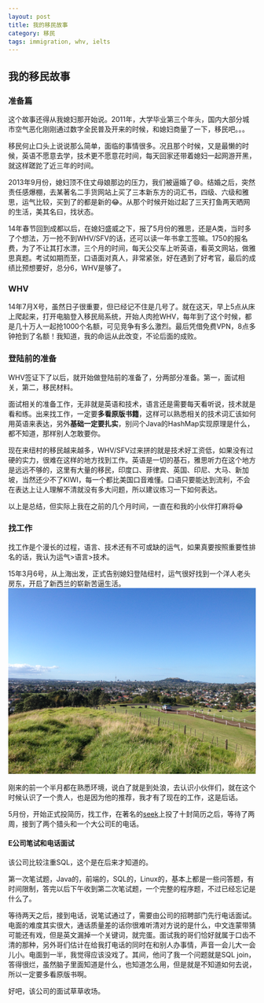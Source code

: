 ```yaml
---
layout: post
title: 我的移民故事
category: 移民
tags: immigration, whv, ielts
---
```


## 我的移民故事

### 准备篇
这个故事还得从我媳妇那开始说。2011年，大学毕业第三个年头，国内大部分城市空气恶化刚刚通过数字全民普及开来的时候，和媳妇商量了一下，移民吧。。。

移民何止口头上说说那么简单，面临的事情很多。况且那个时候，又是最懒的时候，英语不愿意去学，技术更不愿意花时间，每天回家还带着媳妇一起网游开黑，就这样蹉跎了近三年的时间。

2013年9月份，媳妇顶不住丈母娘那边的压力，我们被逼婚了😄。结婚之后，突然责任感爆棚，去某著名二手货网站上买了三本新东方的词汇书，四级、六级和雅思，运气比较，买到了的都是新的😂。从那个时候开始过起了三天打鱼两天晒网的生活，美其名曰，找状态。

14年春节回到成都以后，在媳妇盛威之下，报了5月份的雅思，还是A类，当时多了个想法，万一抢不到WHV/SFV的话，还可以读一年书拿工签嘛。1750的报名费，为了不让其打水漂，三个月的时间，每天公交车上听英语，看英文网站，做雅思真题。考试如期而至，口语面对真人，非常紧张，好在遇到了好考官，最后的成绩比预想要好，总分6，WHV是够了。

### WHV
14年7月X号，虽然日子很重要，但已经记不住是几号了。就在这天，早上5点从床上爬起来，打开电脑登入移民局系统，开始人肉抢WHV，每年到了这个时候，都是几十万人一起抢1000个名额，可见竞争有多么激烈。最后凭借免费VPN，8点多钟抢到了名额！我知道，我的命运从此改变，不论后面的成败。

### 登陆前的准备
WHV签证下了以后，就开始做登陆前的准备了，分两部分准备。第一，面试相关，第二，移民材料。

面试相关的准备工作，无非就是英语和技术，语言还是需要每天看听说，技术就是看和练。出来找工作，一定要**多看原版书籍**，这样可以熟悉相关的技术词汇该如何用英语来表达，另外**基础一定要扎实**，别问个Java的HashMap实现原理是什么，都不知道，那样别人怎敢要你。

现在来纽村的移民越来越多，WHV/SFV过来拼的就是技术好工资低，如果没有过硬的实力，很难在这样的地方找到工作。英语是一切的基石，雅思听力在这个地方是远远不够的，这里有大量的移民，印度口、菲律宾、英国、印尼、大马、新加坡，当然还少不了KIWI，每一个都比美国口音难懂。口语只要能达到流利，不会在表达上让人理解不清就没有多大问题，所以建议练习一下如何表达。

以上是总结，但实际上我在之前的几个月时间，一直在和我的小伙伴打麻将😂

### 找工作
找工作是个漫长的过程，语言、技术还有不可或缺的运气，如果真要按照重要性排名的话，我认为运气>语言>技术。

15年3月6号，从上海出发，正式告别媳妇登陆纽村，运气很好找到一个洋人老头房东，开启了新西兰的崭新苦逼生活。
![Mt Roskill View](/images/mt-roskill-view.jpg)

刚来的前一个半月都在熟悉环境，说白了就是到处浪，去认识小伙伴们，就在这个时候认识了一个贵人，也是因为他的推荐，我才有了现在的工作，这是后话。

5月份，开始正式投简历，找工作，在著名的[seek](www.seek.co.nz)上投了十封简历之后，等待了两周，接到了两个猎头和一个大公司E的电话。

#### E公司笔试和电话面试
该公司比较注重SQL，这个是在后来才知道的。

第一次笔试题，Java的，前端的，SQL的，Linux的，基本上都是一些问答题，有时间限制，答完以后下午收到第二次笔试题，一个完整的程序题，不过已经忘记是什么了。

等待两天之后，接到电话，说笔试通过了，需要由公司的招聘部门先行电话面试。电面的难度其实很大，通话质量差的话你很难听清对方说的是什么，中文连蒙带猜可能还有戏，但是英文漏掉一个关键词，就完蛋。面试我的哥们恰好就属于口齿不清的那种，另外哥们估计在给我打电话的同时在和别人办事情，声音一会儿大一会儿小。电面到一半，我觉得应该没戏了。其间，他问了我一个问题就是SQL join，答得很烂，虽然脑子里面知道是什么，也知道怎么用，但是就是不知道如何去说，所以一定要多看原版书啊。

好吧，该公司的面试草草收场。


